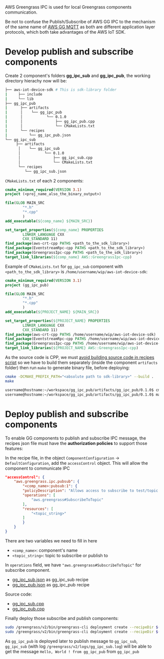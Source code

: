 AWS Greengrass IPC is used for local Greengrass components communication.

Be not to confuse the Publish/Subscribe of AWS GG IPC to the mechanism of the same name of [AWS GG MQTT](https://github.com/TranPhucVinh/Cplusplus/tree/master/Application%20layer/AWS%20Greengrass%20MQTT) as both are different application layer protocols, which both take advantages of the AWS IoT SDK. 

# Develop publish and subscribe components

Create 2 component's folders **gg_ipc_sub** and **gg_ipc_pub**, the working directory hierachy now will be:

```sh
├── aws-iot-device-sdk # This is sdk-library folder
|     ├── include
|     └── lib
├── gg_ipc_pub
|      ├── artifacts
|      │    └── gg_ipc_pub
|      │           └── 0.1.0
|      │               ├── gg_ipc_pub.cpp
|      │               └── CMakeLists.txt
|      └── recipes
|          └── gg_ipc_pub.json
└── gg_ipc_sub
     ├── artifacts
      │    └── gg_ipc_sub
      │           └── 0.1.0
      │               ├── gg_ipc_sub.cpp
      │               └── CMakeLists.txt
      └── recipes
         └── gg_ipc_sub.json
```

``CMakeLists.txt`` of each 2 components:
```cmake
cmake_minimum_required(VERSION 3.1)
project (<proj_name_also_the_binary_output>)

file(GLOB MAIN_SRC
        "*.h"
        "*.cpp"
        )
add_executable(${comp_name} ${MAIN_SRC})

set_target_properties(${comp_name} PROPERTIES
        LINKER_LANGUAGE CXX
        CXX_STANDARD 11)
find_package(aws-crt-cpp PATHS <path_to_the_sdk_library>)
find_package(EventstreamRpc-cpp PATHS <path_to_the_sdk_library>)
find_package(GreengrassIpc-cpp PATHS <path_to_the_sdk_library>)
target_link_libraries(${comp_name} AWS::GreengrassIpc-cpp)
```
Example of ``CMakeLists.txt`` for ``gg_ipc_sub`` component with ``<path_to_the_sdk_library>`` is ``/home/username/wip/aws-iot-device-sdk``:

```cmake
cmake_minimum_required(VERSION 3.1)
project (gg_ipc_pub)

file(GLOB MAIN_SRC
        "*.h"
        "*.cpp"
        )
add_executable(${PROJECT_NAME} ${MAIN_SRC})

set_target_properties(${PROJECT_NAME} PROPERTIES
        LINKER_LANGUAGE CXX
        CXX_STANDARD 11)
find_package(aws-crt-cpp PATHS /home/username/wip/aws-iot-device-sdk)
find_package(EventstreamRpc-cpp PATHS /home/username/wip/aws-iot-device-sdk)
find_package(GreengrassIpc-cpp PATHS /home/username/wip/aws-iot-device-sdk)
target_link_libraries(${PROJECT_NAME} AWS::GreengrassIpc-cpp)
```
As the source code is CPP, we must [avoid building source code in recipes script](https://github.com/TranPhucVinh/Linux-Shell/blob/master/Platforms%20interaction/AWS/Greengrass/C%20source%20code%20component.md#avoid-building-source-code-in-recipes-script) so we have to build them separately (inside the component ``artifacts`` folder) then run ``make`` to generate binary file, before deploying:

```sh
cmake -DCMAKE_PREFIX_PATH="<absolute path to sdk-library>" --build .
make
```
```sh
username@hostname:~/workspace/gg_ipc_pub/artifacts/gg_ipc_pub/0.1.0$ cmake -DCMAKE_PREFIX_PATH="/home/username/wip/aws-iot-device-sdk" --build .
username@hostname:~/workspace/gg_ipc_pub/artifacts/gg_ipc_pub/0.1.0$ make
```
# Deploy publish and subscribe components

To enable GG components to publish and subscribe IPC message, the recipes json file must have the **authorization policies** to support those features:

In the recipe file, in the object ``ComponentConfiguration`` -> ``DefaultConfiguration``, add the ``accessControl`` object. This will allow the component to communicate IPC

```json
"accessControl": {
    "aws.greengrass.ipc.pubsub": {
        "<comp_name>:pubsub:1": {
        "policyDescription": "Allows access to subscribe to test/topic.",
        "operations": [
            "aws.greengrass#SubscribeToTopic"
        ],
        "resources": [
            "<topic_string>"
        ]
        }
    }
}
```
There are two variables we need to fill in here
* ``<comp_name>``: component's name
* ``<topic_string>``: topic to subscribe or publish to

In ``operations`` field, we have ``"aws.greengrass#SubscribeToTopic"`` for subscribe component.

* [gg_ipc_sub.json](gg_ipc_sub.json) as gg_ipc_sub recipe
* [gg_ipc_pub.json](gg_ipc_pub.json) as gg_ipc_pub recipe

Source code:

* [gg_ipc_sub.cpp](gg_ipc_sub.cpp)
* [gg_ipc_pub.cpp](gg_ipc_pub.cpp)

Finally deploy those subscribe and publish components:

```sh
sudo /greengrass/v2/bin/greengrass-cli deployment create --recipeDir $(pwd)/recipes --artifactDir $(pwd)/artifacts --merge "gg_ipc_sub=0.1.0"
sudo /greengrass/v2/bin/greengrass-cli deployment create --recipeDir $(pwd)/recipes --artifactDir $(pwd)/artifacts --merge "gg_ipc_pub=0.1.0"
```

As ``gg_ipc_pub`` is deployed later to publish message to ``gg_ipc_sub``, ``gg_ipc_sub`` (with log ``/greengrass/v2/logs/gg_ipc_sub.log``) will be able to get the message ``Hello, World ! from gg_ipc_pub`` from ``gg_ipc_pub``

